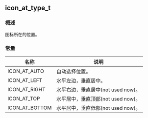 ## icon\_at\_type\_t
### 概述
 图标所在的位置。
### 常量
<p id="icon_at_type_t_consts">

| 名称 | 说明 | 
| -------- | ------- | 
| ICON\_AT\_AUTO | 自动选择位置。 |
| ICON\_AT\_LEFT | 水平左边，垂直居中。 |
| ICON\_AT\_RIGHT | 水平右边，垂直居中(not used now)。 |
| ICON\_AT\_TOP | 水平居中，垂直顶部(not used now)。 |
| ICON\_AT\_BOTTOM | 水平居中，垂直低部(not used now)。 |
